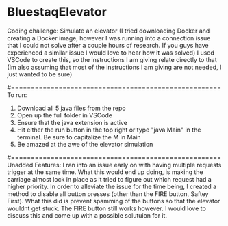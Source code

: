# BluestaqElevator
Coding challenge: Simulate an elevator
(I tried downloading Docker and creating a Docker image, however I was running into a connection
issue that I could not solve after a couple hours of research. If you guys have experienced a similar issue
I would love to hear how it was solved)
I used VSCode to create this, so the instructions I am giving relate directly to that
(Im also assuming that most of the instructions I am giving are not needed, I just wanted to be sure)

#=====================================================
To run:
1. Download all 5 java files from the repo
2. Open up the full folder in VSCode
3. Ensure that the java extension is active
4. Hit either the run button in the top right or type "java Main" in the terminal. Be sure to capitalize the M in Main
5. Be amazed at the awe of the elevator simulation

#=====================================================
Unadded Features:
I ran into an issue early on with having multiple requests trigger at the same time.
What this would end up doing, is making the carriage almost lock in place as it tried to figure out 
which request had a higher priority. In order to alleviate the issue for the time being, I created
a method to disable all button presses (other than the FIRE button, Saftey First). What this did is 
prevent spamming of the buttons so that the elevator wouldnt get stuck. The FIRE button still works
however. I would love to discuss this and come up with a possible solutuion for it.
